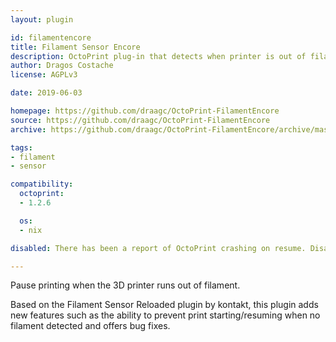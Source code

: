 ```yaml
---
layout: plugin

id: filamentencore
title: Filament Sensor Encore
description: OctoPrint plug-in that detects when printer is out of filament
author: Dragos Costache
license: AGPLv3

date: 2019-06-03

homepage: https://github.com/draagc/OctoPrint-FilamentEncore
source: https://github.com/draagc/OctoPrint-FilamentEncore
archive: https://github.com/draagc/OctoPrint-FilamentEncore/archive/master.zip

tags:
- filament
- sensor

compatibility:
  octoprint:
  - 1.2.6

  os:
  - nix

disabled: There has been a report of OctoPrint crashing on resume. Disabled until this issue has been clarified. See [foosel/OctoPrint#3213](https://github.com/foosel/OctoPrint/issues/3213) and [draagc/OctoPrint-FilamentEncore#3](https://github.com/draagc/OctoPrint-FilamentEncore/issues/3).

---
```


Pause printing when the 3D printer runs out of filament.

Based on the Filament Sensor Reloaded plugin by kontakt, this plugin adds new features such as the ability to prevent print starting/resuming when no filament detected and offers bug fixes.

